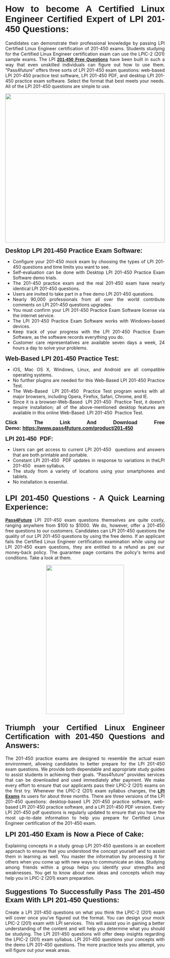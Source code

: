 <h1 style="text-align: justify;"><span style="font-family:Tahoma,Geneva,sans-serif;"><strong>How to become A Certified Linux Engineer Certified Expert of LPI 201-450 Questions:</strong></span></h1>

<p style="text-align: justify;">Candidates can demonstrate their professional knowledge by passing LPI Certified Linux Engineer certification of 201-450 exams. Students studying for the Certified Linux Engineer certification exam can use the LPIC-2 (201) sample exams. The LPI <a href="https://www.pass4future.com/questions/lpi/201-450" target="_blank"><span style="font-family:Tahoma,Geneva,sans-serif;"><strong>201-450 Free Questions</strong></span></a> have been built in such a way that even unskilled individuals can figure out how to use them. “Pass4future” offers three sorts of LPI 201-450 exam questions: web-based LPI 201-450 practice test software, LPI 201-450 PDF, and desktop LPI 201-450 practice exam software. Select the format that best meets your needs. All of the LPI 201-450 questions are simple to use.</p>

<p style="text-align: justify;"><a href="https://www.pass4future.com/product/201-450" target="_blank"><img alt="" src="https://lh3.googleusercontent.com/pw/AM-JKLU5_aushiRQbaoUdVonD_1om6esFnUm_j21jdeI1V3aesz_ETcO2Y8QVj0ZamD1vJ__MzXKNoh3XzzrDTXgudBuMwEatvdphNwcixeZDIncATvFdVanIchOfqVuIJHbWkG03KYMH2pwXnb7WaAnvI3g=w1818-h651-no" style="width: 100%; height: 470px;" /></a></p>

<p style="text-align: justify;"><strong><span style="font-family:Tahoma,Geneva,sans-serif;"><span style="font-size:20px;">Desktop LPI 201-450 Practice Exam Software:</span></span></strong></p>

<ul>
	<li style="text-align: justify;">Configure your 201-450 mock exam by choosing the types of LPI 201-450 questions and time limits you want to see.</li>
	<li style="text-align: justify;">Self-evaluation can be done with Desktop LPI 201-450 Practice Exam Software demo trials.</li>
	<li style="text-align: justify;">The 201-450 practice exam and the real 201-450 exam have nearly identical LPI 201-450 questions.</li>
	<li style="text-align: justify;">Users are invited to take part in a free demo LPI 201-450 questions.</li>
	<li style="text-align: justify;">Nearly 90,000 professionals from all over the world contribute comments on LPI 201-450 questions upgrades.</li>
	<li style="text-align: justify;">You must confirm your LPI 201-450 Practice Exam Software license via the internet service.</li>
	<li style="text-align: justify;">The LPI 201-450 Practice Exam Software works with Windows-based devices.</li>
	<li style="text-align: justify;">Keep track of your progress with the LPI 201-450 Practice Exam Software, as the software records everything you do.</li>
	<li style="text-align: justify;">Customer care representatives are available seven days a week, 24 hours a day to solve your problems.</li>
</ul>

<p style="text-align: justify;"><span style="font-family:Tahoma,Geneva,sans-serif;"><span style="font-size:20px;"><strong>Web-Based LPI 201-450 Practice Test:</strong></span></span></p>

<ul>
	<li style="text-align: justify;">iOS, Mac OS X, Windows, Linux, and Android are all compatible operating systems.</li>
	<li style="text-align: justify;">No further plugins are needed for this Web-Based LPI 201-450 Practice Test.</li>
	<li style="text-align: justify;">The Web-Based  LPI 201-450  Practice Test program works with all major browsers, including Opera, Firefox, Safari, Chrome, and IE.</li>
	<li style="text-align: justify;">Since it is a browser-Web-Based  LPI 201-450  Practice Test, it doesn't require installation; all of the above-mentioned desktop features are available in this online Web-Based  LPI 201-450  Practice Test.</li>
</ul>

<p style="text-align: justify;"><span style="font-family:Tahoma,Geneva,sans-serif;"><strong><span style="font-size:16px;">Click The Link And Download Free Demo: <a href="https://www.pass4future.com/product/201-450" target="_blank">https://www.pass4future.com/product/201-450</a></span></strong></span></p>

<p style="text-align: justify;"><span style="font-size:18px;"><span style="font-family:Tahoma,Geneva,sans-serif;"><strong>LPI 201-450  PDF:</strong></span></span></p>

<ul>
	<li style="text-align: justify;">Users can get access to current LPI 201-450  questions and answers that are both printable and portable.</li>
	<li style="text-align: justify;">Constant LPI 201-450  PDF updates in response to variations in theLPI 201-450   exam syllabus.</li>
	<li style="text-align: justify;">The study from a variety of locations using your smartphones and tablets.</li>
	<li style="text-align: justify;">No installation is essential.</li>
</ul>

<h2 style="text-align: justify;"><span style="font-family:Tahoma,Geneva,sans-serif;"><strong><span style="font-size:24px;">LPI 201-450 Questions - A Quick Learning Experience:</span></strong></span></h2>

<p style="text-align: justify;"><a href="https://www.pass4future.com/" target="_blank"><span style="font-family:Tahoma,Geneva,sans-serif;"><strong>Pass4Future</strong></span></a> LPI 201-450 exam questions themselves are quite costly, ranging anywhere from $100 to $1000. We do, however, offer a 201-450 free questions to our customers. Candidates can LPI 201-450 questions the quality of our LPI 201-450 questions by using the free demo. If an applicant fails the Certified Linux Engineer certification examination while using our LPI 201-450 exam questions, they are entitled to a refund as per our money-back policy. The guarantee page contains the policy's terms and conditions. Take a look at them.</p>

<p style="text-align: center;"><a href="https://www.pass4future.com/product/201-450" target="_blank"><img alt="" src="https://lh3.googleusercontent.com/pw/AM-JKLV3yUm3jiqqIo1xIsj1VJ_UeysYexQY-pRYO0rIFl3vg11QZioN-gzffpw2AfKqFynWuvoXOreWrWS0swpr4xmOSWfwII2jvatteuqrfxiWGFBSHPiZUCoi33jqeymK5dmu-0enyX6tayRCAMHw05jv=s943-no" style="width: 70%; height: 470px;" /></a></p>

<h2 style="text-align: justify;"><span style="font-family:Tahoma,Geneva,sans-serif;"><strong><span style="font-size:24px;">Triumph your Certified Linux Engineer Certification with 201-450 Questions and Answers:</span></strong></span></h2>

<p style="text-align: justify;">The 201-450 practice exams are designed to resemble the actual exam environment, allowing candidates to better prepare for the LPI 201-450 exam questions. We provide both dependable and appropriate study guides to assist students in achieving their goals. “Pass4future” provides services that can be downloaded and used immediately after payment. We make every effort to ensure that our applicants pass their LPIC-2 (201) exams on the first try. Whenever the LPIC-2 (201) exam syllabus changes, the <a href="https://www.pass4future.com/lpi" target="_blank"><span style="font-family:Tahoma,Geneva,sans-serif;"><strong>LPI Exams</strong></span></a> its users for about three months. There are three versions of the LPI 201-450 questions: desktop-based LPI 201-450 practice software, web-based LPI 201-450 practice software, and a LPI 201-450 PDF version. Every LPI 201-450 pdf questions is regularly updated to ensure that you have the most up-to-date information to help you prepare for Certified Linux Engineer certification of the 201-450 exam.</p>

<p style="text-align: justify;"><strong><span style="font-family:Tahoma,Geneva,sans-serif;"><span style="font-size:22px;">LPI 201-450 Exam is Now a Piece of Cake:</span></span></strong></p>

<p style="text-align: justify;">Explaining concepts in a study group LPI 201-450 questions is an excellent approach to ensure that you understood the concept yourself and to assist them in learning as well. You master the information by processing it for others when you come up with new ways to communicate an idea. Studying among friends within a group helps you identify your strengths and weaknesses. You get to know about new ideas and concepts which may help you in LPIC-2 (201) exam preparation.</p>

<h3 style="text-align: justify;"><span style="font-family:Tahoma,Geneva,sans-serif;"><strong><span style="font-size:22px;">Suggestions To Successfully Pass The 201-450 Exam With LPI 201-450 Questions:</span></strong></span></h3>

<p style="text-align: justify;">Create a LPI 201-450 questions on what you think the LPIC-2 (201) exam will cover once you've figured out the format. You can design your mock LPIC-2 (201) exam with LPI services.  This will assist you in gaining a better understanding of the content and will help you determine what you should be studying. The LPI 201-450 questions will offer deep insights regarding the LPIC-2 (201) exam syllabus. LPI 201-450 questions your concepts with the demo LPI 201-450 questions. The more practice tests you attempt, you will figure out your weak areas.</p>
